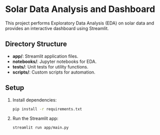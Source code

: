 # Solar Data Analysis and Dashboard

This project performs Exploratory Data Analysis (EDA) on solar data and provides an interactive dashboard using Streamlit.

## Directory Structure
- **app/**: Streamlit application files.
- **notebooks/**: Jupyter notebooks for EDA.
- **tests/**: Unit tests for utility functions.
- **scripts/**: Custom scripts for automation.

## Setup
1. Install dependencies:
   ```bash
   pip install -r requirements.txt

2. Run the Streamlit app:
   ```bash
   streamlit run app/main.py

